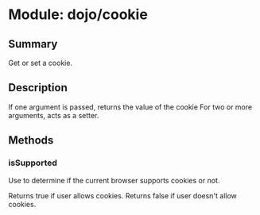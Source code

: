 # Module: dojo/cookie

## Summary

Get or set a cookie.
## Description

If one argument is passed, returns the value of the cookie
For two or more arguments, acts as a setter.
## Methods

### isSupported
Use to determine if the current browser supports cookies or not.

Returns true if user allows cookies.
Returns false if user doesn't allow cookies.

